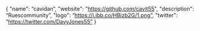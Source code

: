 {
  "name": “cavidan”,
  "website": "https://github.com/cavit55",
  "description": “Ruescommunity”,
  "logo": “https://i.ibb.co/HBjzb2G/1.png”,
  "twitter": “https://twitter.com/DavyJones55”
}
